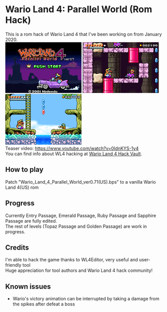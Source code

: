 # Wario Land 4: Parallel World (Rom Hack)
This is a rom hack of Wario Land 4 that I've been working on from January 2020.  
![pic01](images/pic01.png) ![pic02](images/pic02.png) ![pic04](images/pic04.png)  
Teaser video: https://www.youtube.com/watch?v=0IdnKYS-1y4  
You can find info about WL4 hacking at [Wario Land 4 Hack Vault](https://wario-land.github.io/HackVault/info.html).

## How to play
Patch "Wario_Land_4_Parallel_World_ver0.71(US).bps" to a vanilla Wario Land 4(US) rom  
  
## Progress
Currently Entry Passage, Emerald Passage, Ruby Passage and Sapphire Passage are fully edited.  
The rest of levels (Topaz Passage and Golden Passage) are work in progress.  
  
## Credits
I'm able to hack the game thanks to WL4Editor, very useful and user-friendly tool  
Huge appreciation for tool authors and Wario Land 4 hack community!  
  
## Known issues
- Wario's victory animation can be interrupted by taking a damage from the spikes after defeat a boss  
